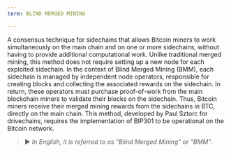 ```yaml
---
term: BLIND MERGED MINING

---
```

A consensus technique for sidechains that allows Bitcoin miners to work simultaneously on the main chain and on one or more sidechains, without having to provide additional computational work. Unlike traditional merged mining, this method does not require setting up a new node for each exploited sidechain. In the context of Blind Merged Mining (BMM), each sidechain is managed by independent node operators, responsible for creating blocks and collecting the associated rewards on the sidechain. In return, these operators must purchase proof-of-work from the main blockchain miners to validate their blocks on the sidechain. Thus, Bitcoin miners receive their merged mining rewards from the sidechains in BTC, directly on the main chain. This method, developed by Paul Sztorc for drivechains, requires the implementation of BIP301 to be operational on the Bitcoin network.

> ► *In English, it is referred to as "Blind Merged Mining" or "BMM".*